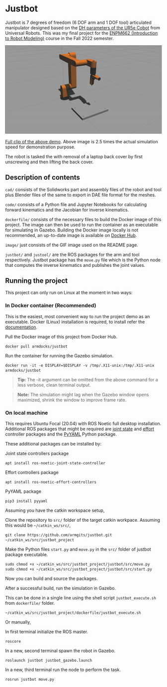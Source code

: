 # Justbot
Justbot is 7 degrees of freedom (6 DOF arm and 1 DOF tool) articulated manipulator designed based on the [DH parameters of the UR5e Cobot](https://www.universal-robots.com/articles/ur/application-installation/dh-parameters-for-calculations-of-kinematics-and-dynamics/#:~:text=0%2C%200%2C%20%2D0.02%5D-,UR5e,-Kinematics) from Universal Robots. This was my final project for the [ENPM662 (Introduction to Robot Modeling)](https://app.testudo.umd.edu/soc/search?courseId=ENPM662&sectionId=&termId=202308&_openSectionsOnly=on&creditCompare=&credits=&courseLevelFilter=ALL&instructor=&_facetoface=on&_blended=on&_online=on&courseStartCompare=&courseStartHour=&courseStartMin=&courseStartAM=&courseEndHour=&courseEndMin=&courseEndAM=&teachingCenter=ALL&_classDay1=on&_classDay2=on&_classDay3=on&_classDay4=on&_classDay5=on) course in the Fall 2022 semester.

<p align="center"><img src="./image/justbot.gif"></p>

[Full clip of the above demo](https://drive.google.com/file/d/1GjaewmEU0MJf0c27nm_vdGoYoIf93K8t/view). Above image is 2.5 times the actual simulation speed for demonstration purpose.

The robot is tasked the with removal of a laptop back cover by first unscrewing and then lifting the back cover.

## Description of contents
`cad/` consists of the Solidworks part and assembly files of the robot and tool plus Blender files of the same to export in DAE file format for the meshes.

`code/` consists of a Python file and Jupyter Notebooks for calculating forward kinematics and the Jacobian for inverse kinematics.

`dockerfile/` consists of the necessary files to build the Docker image of this project. The image can then be used to run the container as an executable for simulating in Gazebo. Building the Docker image locally is not recommended, an up-to-date image is available on [Docker Hub](https://hub.docker.com/r/armdocks/justbot).

`image/` just consists of the GIF image used on the README page.

`justbot/` and `justool/` are the ROS packages for the arm and tool respectively. Justbot package has the `move.py` file which is the Python node that computes the inverse kinematics and publishes the joint values.

## Running the project
This project can only run on Linux at the moment in two ways:
### In Docker container (Recommended)
This is the easiest, most convenient way to run the project demo as an executable. Docker (Linux) installation is required, to install refer the [documentation](https://docs.docker.com/engine/install/).

Pull the Docker image of this project from Docker Hub.
```
docker pull armdocks/justbot
```

Run the container for running the Gazebo simulation.
```
docker run -it -e DISPLAY=$DISPLAY -v /tmp/.X11-unix:/tmp/.X11-unix armdocks/justbot
```
>**Tip:** The -it argument can be omitted from the above command for a less verbose, clean terminal output.

>**Note:** The simulation might lag when the Gazebo window opens maximized, shrink the window to improve frame rate.

### On local machine
This requires Ubuntu Focal (20.04) with ROS Noetic full desktop installation. Additional ROS packages that might be required are [joint state](http://wiki.ros.org/joint_state_controller) and [effort](http://wiki.ros.org/effort_controllers) controller packages and the [PyYAML](https://pypi.org/project/PyYAML/) Python package.

These additional packages can be installed by:

Joint state controllers package
```
apt install ros-noetic-joint-state-controller
```
Effort controllers package
```
apt install ros-noetic-effort-controllers
```
PyYAML package
```
pip3 install pyyaml
```
Assuming you have the catkin workspace setup, 

Clone the repository to `src/` folder of the target catkin workpace. Assuming this would be `~/catkin_ws/src/`,
```
git clone https://github.com/armgits/justbot.git ~/catkin_ws/src/justbot_project
```
Make the Python files `start.py` and `move.py` in the `src/` folder of justbot package executable.
```
sudo chmod +x ~/catkin_ws/src/justbot_project/justbot/src/move.py
sudo chmod +x ~/catkin_ws/src/justbot_project/justbot/src/start.py
```
Now you can build and source the packages.

After a successful build, run the simulation in Gazebo. 

This can be done in a single line using the shell script `justbot_execute.sh` from `dockerfile/` folder.
```
~/catkin_ws/src/justbot_project/dockerfile/justbot_execute.sh
```

Or manually,

In first terminal initialize the ROS master.
```
roscore
```
In a new, second terminal spawn the robot in Gazebo.
```
roslaunch justbot justbot_gazebo.launch
```
In a new, third terminal run the node to perform the task.
```
rosrun justbot move.py
```

